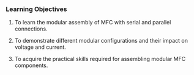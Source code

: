 ### Learning Objectives

1.	To learn the modular assembly of MFC with serial and parallel connections.

2.	To demonstrate different modular configurations and their impact on voltage and current.

3.	To acquire the practical skills required for assembling modular MFC components.
